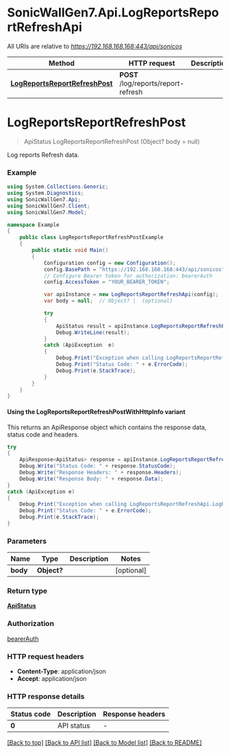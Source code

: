 # SonicWallGen7.Api.LogReportsReportRefreshApi

All URIs are relative to *https://192.168.168.168:443/api/sonicos*

| Method | HTTP request | Description |
|--------|--------------|-------------|
| [**LogReportsReportRefreshPost**](LogReportsReportRefreshApi.md#logreportsreportrefreshpost) | **POST** /log/reports/report-refresh |  |

<a id="logreportsreportrefreshpost"></a>
# **LogReportsReportRefreshPost**
> ApiStatus LogReportsReportRefreshPost (Object? body = null)



Log reports Refresh data.

### Example
```csharp
using System.Collections.Generic;
using System.Diagnostics;
using SonicWallGen7.Api;
using SonicWallGen7.Client;
using SonicWallGen7.Model;

namespace Example
{
    public class LogReportsReportRefreshPostExample
    {
        public static void Main()
        {
            Configuration config = new Configuration();
            config.BasePath = "https://192.168.168.168:443/api/sonicos";
            // Configure Bearer token for authorization: bearerAuth
            config.AccessToken = "YOUR_BEARER_TOKEN";

            var apiInstance = new LogReportsReportRefreshApi(config);
            var body = null;  // Object? |  (optional) 

            try
            {
                ApiStatus result = apiInstance.LogReportsReportRefreshPost(body);
                Debug.WriteLine(result);
            }
            catch (ApiException  e)
            {
                Debug.Print("Exception when calling LogReportsReportRefreshApi.LogReportsReportRefreshPost: " + e.Message);
                Debug.Print("Status Code: " + e.ErrorCode);
                Debug.Print(e.StackTrace);
            }
        }
    }
}
```

#### Using the LogReportsReportRefreshPostWithHttpInfo variant
This returns an ApiResponse object which contains the response data, status code and headers.

```csharp
try
{
    ApiResponse<ApiStatus> response = apiInstance.LogReportsReportRefreshPostWithHttpInfo(body);
    Debug.Write("Status Code: " + response.StatusCode);
    Debug.Write("Response Headers: " + response.Headers);
    Debug.Write("Response Body: " + response.Data);
}
catch (ApiException e)
{
    Debug.Print("Exception when calling LogReportsReportRefreshApi.LogReportsReportRefreshPostWithHttpInfo: " + e.Message);
    Debug.Print("Status Code: " + e.ErrorCode);
    Debug.Print(e.StackTrace);
}
```

### Parameters

| Name | Type | Description | Notes |
|------|------|-------------|-------|
| **body** | **Object?** |  | [optional]  |

### Return type

[**ApiStatus**](ApiStatus.md)

### Authorization

[bearerAuth](../README.md#bearerAuth)

### HTTP request headers

 - **Content-Type**: application/json
 - **Accept**: application/json


### HTTP response details
| Status code | Description | Response headers |
|-------------|-------------|------------------|
| **0** | API status |  -  |

[[Back to top]](#) [[Back to API list]](../README.md#documentation-for-api-endpoints) [[Back to Model list]](../README.md#documentation-for-models) [[Back to README]](../README.md)

